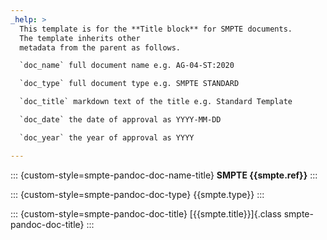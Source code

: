 ```yaml
---
_help: >
  This template is for the **Title block** for SMPTE documents.
  The template inherits other
  metadata from the parent as follows.

  `doc_name` full document name e.g. AG-04-ST:2020

  `doc_type` full document type e.g. SMPTE STANDARD

  `doc_title` markdown text of the title e.g. Standard Template

  `doc_date` the date of approval as YYYY-MM-DD

  `doc_year` the year of approval as YYYY

---
```

::: {custom-style=smpte-pandoc-doc-name-title}
**SMPTE {{smpte.ref}}**
:::

::: {custom-style=smpte-pandoc-doc-type}
{{smpte.type}}
:::

::: {custom-style=smpte-pandoc-doc-title}
[{{smpte.title}}]{.class smpte-pandoc-doc-title}
:::
